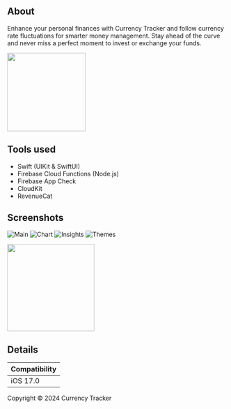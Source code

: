 ## About

Enhance your personal finances with Currency Tracker and follow currency rate fluctuations for smarter money management. Stay ahead of the curve and never miss a perfect moment to invest or exchange your funds.

<a href="https://apps.apple.com/app/currency-tracker/id6503698623"><img src="https://github.com/user-attachments/assets/e4f4e64f-ab9a-47e2-9df1-fb22989c7e95" width="180"></a>

## Tools used

- Swift (UIKit & SwiftUI)
- Firebase Cloud Functions (Node.js)
- Firebase App Check
- CloudKit
- RevenueCat

## Screenshots

![Main](https://github.com/user-attachments/assets/2477043a-bd11-421c-abcc-4b1fbb1b5e1e)
![Chart](https://github.com/user-attachments/assets/605ee276-23e9-4c9c-811f-2009f23697c8)
![Insights](https://github.com/user-attachments/assets/9586325c-a38b-473e-b952-313012494f9b)
![Themes](https://github.com/user-attachments/assets/67d012cc-00b1-4cd9-891d-3a7f9fa1f551)

<img src="" width="200">

## Details

|Compatibility|
|-|
|iOS 17.0|

Copyright © 2024 Currency Tracker
